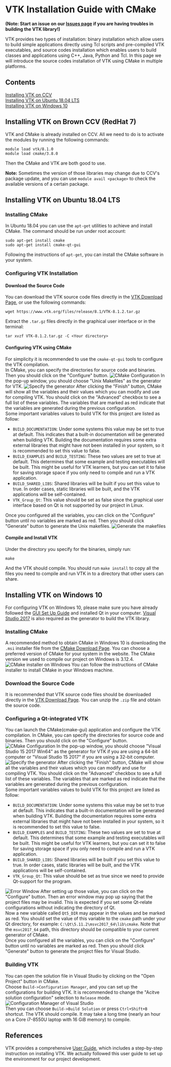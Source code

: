 # VTK Installation Guide with CMake
**(Note: Start an issue on our [Issues page](https://github.com/ENGN2912B-2018/HPC-A/issues) if you are having troubles in building the VTK library!)**  

VTK provides two types of installation: binary installation which allow users to build simple applications directly using Tcl scripts and pre-compiled VTK executables, and source codes installation which enables users to build classes and applications using C++, Java, Python and Tcl. In this page we will introduce the source codes installation of VTK using CMake in multiple platforms.  
## Contents
[Installing VTK on CCV](#installing-vtk-on-ccv)  
[Installing VTK on Ubuntu 18.04 LTS](#installing-vtk-on-ubuntu-1804-lts)  
[Installing VTK on Windows 10](#installing-vtk-on-windows-10)
## Installing VTK on Brown CCV (RedHat 7)

VTK and CMake is already installed on CCV. All we need to do is to activate the modules by running the following commands:

```
module load vtk/8.1.0
module load cmake/3.8.0
```
Then the CMake and VTK are both good to use.  

**Note:**  Sometimes the version of those libraries may change due to CCV's package update, and you can use ``module avail <package>`` to check the available versions of a certain package.

## Installing VTK on Ubuntu 18.04 LTS
### Installing CMake
In Ubuntu 18.04 you can use the `apt-get` utilities to achieve and install CMake. The command should be run under root account:
```
sudo apt-get install cmake
sudo apt-get install cmake-qt-gui
```
Following the instructions of `apt-get`, you can install the CMake software in your system.

### Configuring VTK Installation
#### Download the Source Code
You can download the VTK source code files directly in the [VTK Download Page](https://www.vtk.org/download/), or use the following commands:
```
wget https://www.vtk.org/files/release/8.1/VTK-8.1.2.tar.gz
```
Extract the `.tar.gz` files directly in the graphical user interface or in the terminal:
```
tar xvzf VTK-8.1.2.tar.gz -C <Your directory>
```
#### Configuring VTK using CMake
For simplicity it is recommended to use the `cmake-qt-gui` tools to configure the VTK compilation.  
In CMake, you can specify the directories for source code and binaries. Then you should click on the "Configure" button.
![CMake Configuration](https://upload-images.jianshu.io/upload_images/315072-42e2d7d3b5a1e7f8.png?imageMogr2/auto-orient/strip%7CimageView2/2/w/1240)
In the pop-up window, you should choose "Unix Makefiles" as the generator for VTK.
![Specify the generator](https://upload-images.jianshu.io/upload_images/315072-b0d47257023eccc3.png?imageMogr2/auto-orient/strip%7CimageView2/2/w/1240)
After clicking the "Finish" button, CMake will show all the variables and their values which you can modify and use for compiling VTK. You should click on the "Advanced" checkbox to see a full list of these variables. The variables that are marked as red indicate that the variables are generated during the previous configuration.  
Some important variables values to build VTK for this project are listed as follow:
- `BUILD_DOCUMENTATION`: Under some systems this value may be set to true at default. This indicates that a built-in documentation will be generated when building VTK. Building the documentation requires some extra external libraries that might have not been installed in your system, so it is recommended to set this value to false.
- `BUILD_EXAMPLES` and `BUILD_TESTING`: These two values are set to true at default. This determines that some example and testing executables will be built. This might be useful for VTK learners, but you can set it to false for saving storage space if you only need to compile and run a VTK application.
- `BUILD_SHARED_LIBS`: Shared libraries will be built if you set this value to true. In order cases, static libraries will be built, and the VTK applications will be self-contained.
- `VTK_Group_Qt`: This value should be set as false since the graphical user interface based on Qt is not supported by our project in Linux.

Once you configured all the variables, you can click on the "Configure" button until no variables are marked as red. Then you should click "Generate" button to generate the Unix makefiles.
![Generate the makefiles](https://upload-images.jianshu.io/upload_images/315072-a0253d071f854aa9.png?imageMogr2/auto-orient/strip%7CimageView2/2/w/1240)
#### Compile and Install VTK  
Under the directory you specify for the binaries, simply run:
```
make
```
And the VTK should compile. You should run ``make install`` to copy all the files you need to compile and run VTK in to a directory that other users can share.


## Installing VTK on Windows 10
For configuring VTK on Windows 10, please make sure you have already followed the [GUI Set Up Guide](https://github.com/ENGN2912B-2018/HPC-A/blob/master/GUIGuide.md) and installed Qt in your computer. [Visual Studio 2017](https://visualstudio.microsoft.com/vs/) is also required as the generator to build the VTK library.
### Installing CMake
A recommended method to obtain CMake in Windows 10 is downloading the `.msi` installer file from the [CMake Download Page](https://cmake.org/download/). You can choose a preferred version of CMake for your system in the website. The CMake version we used to compile our project on Windows is 3.12.4.
![CMake installer on Windows](https://upload-images.jianshu.io/upload_images/315072-e485de92624ae2e0.png?imageMogr2/auto-orient/strip%7CimageView2/2/w/1240)
You can follow the instructions of CMake installer to install CMake in your Windows machine.
### Download the Source Code
It is recommended that VTK source code files should be downloaded directly in the [VTK Download Page](https://www.vtk.org/download/). You can unzip the `.zip` file and obtain the source code.
### Configuring a Qt-integrated VTK
You can launch the CMake(cmake-gui) application and configure the VTK compilation.
In CMake, you can specify the directories for source code and binaries. Then you should click on the "Configure" button.
![CMake Configuration](https://upload-images.jianshu.io/upload_images/315072-8f7f0c49d54fd62d.png?imageMogr2/auto-orient/strip%7CimageView2/2/w/1240)
In the pop-up window, you should choose "Visual Studio 15 2017 Win64" as the generator for VTK if you are using a 64-bit computer or "Visual Studio 15 2017" if you are using a 32-bit computer.
![Specify the generator](https://upload-images.jianshu.io/upload_images/315072-fb83b67c89f38b44.png?imageMogr2/auto-orient/strip%7CimageView2/2/w/1240)
After clicking the "Finish" button, CMake will show all the variables and their values which you can modify and use for compiling VTK. You should click on the "Advanced" checkbox to see a full list of these variables. The variables that are marked as red indicate that the variables are generated during the previous configuration.  
Some important variables values to build VTK for this project are listed as follow:
- `BUILD_DOCUMENTATION`: Under some systems this value may be set to true at default. This indicates that a built-in documentation will be generated when building VTK. Building the documentation requires some extra external libraries that might have not been installed in your system, so it is recommended to set this value to false.
- `BUILD_EXAMPLES` and `BUILD_TESTING`: These two values are set to true at default. This determines that some example and testing executables will be built. This might be useful for VTK learners, but you can set it to false for saving storage space if you only need to compile and run a VTK application.
- `BUILD_SHARED_LIBS`: Shared libraries will be built if you set this value to true. In order cases, static libraries will be built, and the VTK applications will be self-contained.
- `VTK_Group_Qt`: This value should be set as true since we need to provide Qt-support for the program.

![Error Window](https://upload-images.jianshu.io/upload_images/315072-8ea28bb9dc23bad4.png?imageMogr2/auto-orient/strip%7CimageView2/2/w/1240)
After setting up those value, you can click on the "Configure" button. Then an error window may pop up saying that the project files may be invalid. This is expected if you set some Qt-relate configurations without indicating the directory of Qt.  
Now a new variable called `Qt5_DIR` may appear in the values and be marked as red. You should set the value of this variable to the `cmake` path under your Qt directory, for example: `C:\Qt\5.11.2\msvc2017_64\lib\cmake`. Note that the `msvc2017_64` path, this directory should be compatible to your current generator of CMake.   
Once you configured all the variables, you can click on the "Configure" button until no variables are marked as red. Then you should click "Generate" button to generate the project files for Visual Studio.
### Building VTK
You can open the solution file in Visual Studio by clicking on the "Open Project" button in CMake.   
Choose `Build->Configuration Manager`, and you can set up the configurations for building VTK. It is recommended to change the "Acitve solution configuration" selection to `Release` mode.
![Configuration Manager of Visual Studio](https://upload-images.jianshu.io/upload_images/315072-b84d78a1a25ce53b.png?imageMogr2/auto-orient/strip%7CimageView2/2/w/1240)  
Then you can choose `Build->Build Solution` or press `Ctrl+Shift+B` shortcut. The VTK should compile. It may take a long time (nearly an hour on a Core i7-8550U laptop with 16 GiB memory) to compile.  
## References
VTK provides a comprehensive [User Guide](https://www.kitware.com/products/books/VTKUsersGuide.pdf), which includes a step-by-step instruction on installing VTK. We actually followed this user guide to set up the environment for our project development.  
